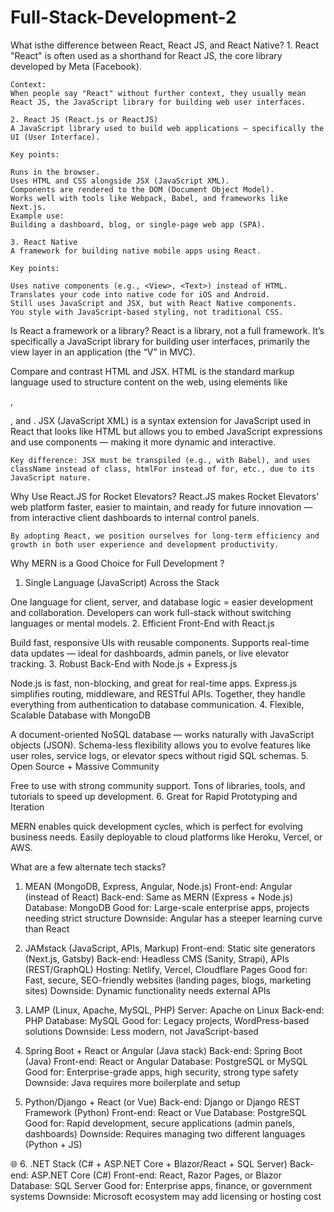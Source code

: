# Full-Stack-Development-2

What isthe difference between React, React JS, and React Native?
    1. React
    "React" is often used as a shorthand for React JS, the core library developed by Meta (Facebook).

    Context:
    When people say "React" without further context, they usually mean React JS, the JavaScript library for building web user interfaces.

    2. React JS (React.js or ReactJS)
    A JavaScript library used to build web applications — specifically the UI (User Interface).

    Key points:

    Runs in the browser.
    Uses HTML and CSS alongside JSX (JavaScript XML).
    Components are rendered to the DOM (Document Object Model).
    Works well with tools like Webpack, Babel, and frameworks like Next.js.
    Example use:
    Building a dashboard, blog, or single-page web app (SPA).

    3. React Native
    A framework for building native mobile apps using React.

    Key points:

    Uses native components (e.g., <View>, <Text>) instead of HTML.
    Translates your code into native code for iOS and Android.
    Still uses JavaScript and JSX, but with React Native components.
    You style with JavaScript-based styling, not traditional CSS.

Is React a framework or a library?
    React is a library, not a full framework.
    It’s specifically a JavaScript library for building user interfaces, primarily the view layer in an application (the “V” in MVC).

Compare and contrast HTML and JSX.
    HTML is the standard markup language used to structure content on the web, using elements like <div>, <p>, and <a>.
    JSX (JavaScript XML) is a syntax extension for JavaScript used in React that looks like HTML but allows you to embed JavaScript expressions and use components — making it more dynamic and interactive.

    Key difference: JSX must be transpiled (e.g., with Babel), and uses className instead of class, htmlFor instead of for, etc., due to its JavaScript nature.

Why Use React.JS for Rocket Elevators?
    React.JS makes Rocket Elevators’ web platform faster, easier to maintain, and ready for future innovation — from interactive client dashboards to internal control panels.

    By adopting React, we position ourselves for long-term efficiency and growth in both user experience and development productivity.

Why MERN is a Good Choice for Full Development ?
1. Single Language (JavaScript) Across the Stack

One language for client, server, and database logic = easier development and collaboration.
Developers can work full-stack without switching languages or mental models.
2. Efficient Front-End with React.js

Build fast, responsive UIs with reusable components.
Supports real-time data updates — ideal for dashboards, admin panels, or live elevator tracking.
3. Robust Back-End with Node.js + Express.js

Node.js is fast, non-blocking, and great for real-time apps.
Express.js simplifies routing, middleware, and RESTful APIs.
Together, they handle everything from authentication to database communication.
4. Flexible, Scalable Database with MongoDB

A document-oriented NoSQL database — works naturally with JavaScript objects (JSON).
Schema-less flexibility allows you to evolve features like user roles, service logs, or elevator specs without rigid SQL schemas.
5. Open Source + Massive Community

Free to use with strong community support.
Tons of libraries, tools, and tutorials to speed up development.
6. Great for Rapid Prototyping and Iteration

MERN enables quick development cycles, which is perfect for evolving business needs.
Easily deployable to cloud platforms like Heroku, Vercel, or AWS.

What are a few alternate tech stacks?

1. MEAN (MongoDB, Express, Angular, Node.js)
    Front-end: Angular (instead of React)
    Back-end: Same as MERN (Express + Node.js)
    Database: MongoDB
    Good for: Large-scale enterprise apps, projects needing strict structure
    Downside: Angular has a steeper learning curve than React

2. JAMstack (JavaScript, APIs, Markup)
    Front-end: Static site generators (Next.js, Gatsby)
    Back-end: Headless CMS (Sanity, Strapi), APIs (REST/GraphQL)
    Hosting: Netlify, Vercel, Cloudflare Pages
    Good for: Fast, secure, SEO-friendly websites (landing pages, blogs, marketing sites)
    Downside: Dynamic functionality needs external APIs

3. LAMP (Linux, Apache, MySQL, PHP)
    Server: Apache on Linux
    Back-end: PHP
    Database: MySQL
    Good for: Legacy projects, WordPress-based solutions
    Downside: Less modern, not JavaScript-based

4. Spring Boot + React or Angular (Java stack)
    Back-end: Spring Boot (Java)
    Front-end: React or Angular
    Database: PostgreSQL or MySQL
    Good for: Enterprise-grade apps, high security, strong type safety
    Downside: Java requires more boilerplate and setup

5. Python/Django + React (or Vue)
    Back-end: Django or Django REST Framework (Python)
    Front-end: React or Vue
    Database: PostgreSQL
    Good for: Rapid development, secure applications (admin panels, dashboards)
    Downside: Requires managing two different languages (Python + JS)

🌐 6. .NET Stack (C# + ASP.NET Core + Blazor/React + SQL Server)
    Back-end: ASP.NET Core (C#)
    Front-end: React, Razor Pages, or Blazor
    Database: SQL Server
    Good for: Enterprise apps, finance, or government systems
    Downside: Microsoft ecosystem may add licensing or hosting cost